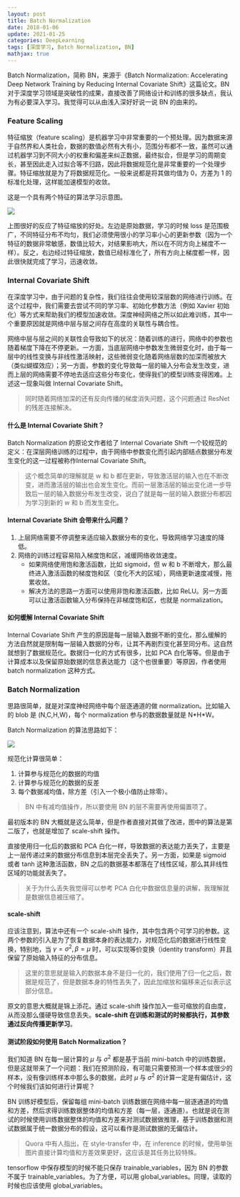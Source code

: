```yaml
---
layout: post
title: Batch Normalization
date: 2018-01-06
update: 2021-01-25
categories: DeepLearning
tags: [深度学习, Batch Normalization, BN]
mathjax: true
---
```


Batch Normalization，简称 BN，来源于《Batch Normalization: Accelerating Deep Network Training by Reducing Internal Covariate Shift》这篇论文。BN 对于深度学习领域是突破性的成果，直接改善了网络设计和训练的很多缺点，我认为有必要深入学习。我觉得可以从由浅入深好好说一说 BN 的由来的。

<!-- more -->

### Feature Scaling

特征缩放（feature scaling）是机器学习中非常重要的一个预处理。因为数据来源于自然界和人类社会，数据的数值必然有大有小，范围分布都不一致，虽然可以通过机器学习到不同大小的权重和偏差来纠正数据，最终拟合，但是学习的周期变长，甚至因此走入过拟合等不归路，因此将数据规范化是非常重要的一个处理步骤。特征缩放就是为了将数据规范化。一般来说都是将其做均值为 0，方差为 1 的标准化处理，这样能加速模型的收敛。

这是一个具有两个特征的算法学习示意图。

![](/images/posts/dl/batch_normalization/feature_scaling.jpg)


上图很好的反应了特征缩放的好处。左边是原始数据，学习的时候 loss 是范围极广，不同特征分布不均匀，我们必须使用很小的学习率小心的更新参数（因为一个特征的数据非常敏感，数值比较大，对结果影响大，所以在不同方向上梯度不一样）。反之，右边经过特征缩放，数值已经标准化了，所有方向上梯度都一样，因此很快就完成了学习，迅速收敛。
### Internal Covariate Shift

在深度学习中，由于问题的复杂性，我们往往会使用较深层数的网络进行训练。在这个过程中，我们需要去尝试不同的学习率、初始化参数方法（例如 Xavier 初始化）等方式来帮助我们的模型加速收敛。深度神经网络之所以如此难训练，其中一个重要原因就是网络中层与层之间存在高度的关联性与耦合性。

网络中层与层之间的关联性会导致如下的状况：随着训练的进行，网络中的参数也随着梯度下降在不停更新。一方面，当底层网络中参数发生微弱变化时，由于每一层中的线性变换与非线性激活映射，这些微弱变化随着网络层数的加深而被放大（类似蝴蝶效应）；另一方面，参数的变化导致每一层的输入分布会发生改变，进而上层的网络需要不停地去适应这些分布变化，使得我们的模型训练变得困难。上述这一现象叫做 Internal Covariate Shift。

> 同时随着网络加深的还有反向传播的梯度消失问题，这个问题通过 ResNet 的残差连接解决。

#### 什么是 Internal Covariate Shift？

Batch Normalization 的原论文作者给了 Internal Covariate Shift 一个较规范的定义：在深层网络训练的过程中，由于网络中参数变化而引起内部结点数据分布发生变化的这一过程被称作Internal Covariate Shift。

> 这个概念简单的理解就是 w 和 b 都在更新，导致激活层的输入也在不断改变，进而激活层的输出也会发生变化。而前一层激活层的输出变化进一步导致后一层的输入数据分布发生改变，说白了就是每一层的输入数据分布都因为学习到新的 w 和 b 而发生变化。

#### Internal Covariate Shift 会带来什么问题？

1. 上层网络需要不停调整来适应输入数据分布的变化，导致网络学习速度的降低。
2. 网络的训练过程容易陷入梯度饱和区，减缓网络收敛速度。
   * 如果网络使用饱和激活函数，比如 sigmoid，但 w 和 b 不断增大，那么最终进入激活函数的梯度饱和区（变化不大的区域），网络更新速度减慢，拖累收敛。
   * 解决方法的思路一方面可以使用非饱和激活函数，比如 ReLU。另一方面可以让激活函数输入分布保持在非梯度饱和区，也就是 normalization。

#### 如何缓解 Internal Covariate Shift

Internal Covariate Shift 产生的原因是每一层输入数据不断的变化，那么缓解的方法自然就是限制每一层输入数据的分布，让其不再剧烈变化甚至同分布。这自然就想到了数据规范化。数据归一化的方式有很多，比如 PCA 白化等等。但是由于计算成本以及保留原始数据的信息表达能力（这个也很重要）等原因，作者使用 batch normalization 这种方式。

### Batch Normalization

思路很简单，就是对深度神经网络中每个层逐通道的做 normalization。比如输入的 blob 是 (N,C,H,W)，每个 normalization 参与的数据数量就是 N\*H\*W。

Batch Normalization 的算法思路如下：

![](/images/posts/dl/batch_normalization/bn.jpg)

规范化计算很简单：

1. 计算参与规范化的数据的均值
2. 计算参与规范化的数据的反差
3. 每个数据减均值，除方差（引入一个极小值防止除零）。

> BN 中有减均值操作，所以要使用 BN 的层不需要再使用偏置项了。

最初版本的 BN 大概就是这么简单，但是作者直接对其做了改进，图中的算法是第二版了，也就是增加了 scale-shift 操作。

直接使用归一化后的数据和 PCA 白化一样，导致数据的表达能力丢失了，主要是上一层传递过来的数据分布信息到本层完全丢失了。另一方面，如果是 sigmoid 或者 tanh 这种激活函数，BN 之后的数据基本都落在了线性区域，那么其非线性区域的功能就丢失了。

> 关于为什么丢失我觉得可以参考 PCA 白化中数据信息量的讲解，我理解就是数据信息被压缩了。

#### scale-shift

应该注意到，算法中还有一个 scale-shift 操作，其中包含两个可学习的参数。这两个参数的引入是为了恢复数据本身的表达能力，对规范化后的数据进行线性变换，特别地，当 $\gamma = \sigma ^2, \beta = \mu$ 时，可以实现等价变换（identity transform）并且保留了原始输入特征的分布信息。

> 这里的意思就是输入的数据本身不是归一化的，我们使用了归一化之后，数据是规范了，但是数据本身的特性丢失了，因此加缩放和偏移来近似表示这部分信息。

原文的意思大概就是锦上添花。通过 scale-shift 操作加入一些可缩放的自由度，从而没那么僵硬导致信息丢失。**scale-shift 在训练和测试的时候都执行，其参数通过反向传播更新学习**。

#### 测试阶段如何使用 Batch Normalization？

我们知道 BN 在每一层计算的 $\mu$ 与 $\sigma ^2$ 都是基于当前 mini-batch 中的训练数据，但是这就带来了一个问题：我们在预测阶段，有可能只需要预测一个样本或很少的样本，没有像训练样本中那么多的数据，此时 $\mu$ 与 $\sigma ^2$  的计算一定是有偏估计，这个时候我们该如何进行计算呢？

BN 训练好模型后，保留每组 mini-batch 训练数据在网络中每一层逐通道的均值和方差，然后求得训练数据整体的均值和方差（每一层，逐通道）。也就是说在测试的时候使用训练数据整体的均值和方差来对测试数据做推理，基于训练数据和测试数据属于统一数据分布的假设，这可以看作是测试数据的无偏估计。

> Quora 中有人指出，在 style-transfer 中，在 inference 的时候，使用单张图片直接计算均值和方差效果更好，这应该是其任务比较特殊。

tensorflow 中保存模型的时候不能只保存 trainable_variables，因为 BN 的参数不属于 trainable_variables。为了方便，可以用 global_variables。同理，读取的时候也应该使用 global_variables。
